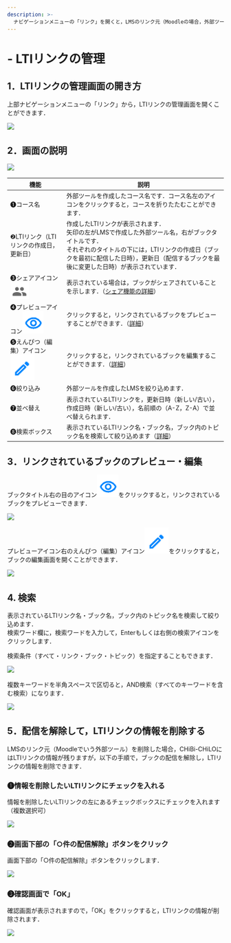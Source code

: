 ```yaml
---
description: >-
  ナビゲーションメニューの「リンク」を開くと，LMSのリンク元（Moodleの場合，外部ツール）から配信設定を行ったブックのプレビュー・編集が行なえます．また，LMSから外部ツール等のリンク元を削除しても，CHiBi-CHiLOには情報が残りますが，「リンク」の画面で，その情報を削除できます．
---
```


# - LTIリンクの管理

## 1．LTIリンクの管理画面の開き方

上部ナビゲーションメニューの「リンク」から，LTIリンクの管理画面を開くことができます．

![](../.gitbook/assets/lti-link\_01.png)

## 2．画面の説明

![](../.gitbook/assets/lti-link\_02.png)

| 機能                                                                             | 説明                                                                                  |
| ------------------------------------------------------------------------------ | ----------------------------------------------------------------------------------- |
| ❶コース名                                                                          | 外部ツールを作成したコース名です．コース名左のアイコンをクリックすると，コースを折りたたむことができます．                               |
| ❷LTIリンク（LTIリンクの作成日，更新日）                                                                    | 作成したLTIリンクが表示されます．<br>矢印の左がLMSで作成した外部ツール名，右がブックタイトルです．<br>それぞれのタイトルの下には，LTIリンクの作成日（ブックを最初に配信した日時），更新日（配信するブックを最後に変更した日時）が表示されています．               |
| ❸シェアアイコン<img src="../.gitbook/assets/share.png" alt="" data-size="line">       | 表示されている場合は，ブックがシェアされていることを示します．（[シェア機能の詳細](share.md)）                               |
| ❹プレビューアイコン<img src="../.gitbook/assets/preview.png" alt="" data-size="line">   | クリックすると，リンクされているブックをプレビューすることができます．（[詳細](lti-link.md#3rinkusareteirubukkunopureby)） |
| ❺えんぴつ（編集）アイコン<img src="../.gitbook/assets/pencil.png" alt="" data-size="line"> | クリックすると，リンクされているブックを編集することができます．（[詳細](lti-link.md#3rinkusareteirubukkunopureby)）    |
| ❻絞り込み                                                                          | 外部ツールを作成したLMSを絞り込めます．                                                               |
|❼並べ替え|表示されているLTIリンクを，更新日時（新しい/古い），作成日時（新しい/古い），名前順の（A-Z，Z-A）で並べ替えられます．|
| ❽検索ボックス                                                                        | 表示されているLTIリンク名・ブック名，ブック内のトピック名を検索して絞り込めます（[詳細](lti-link.md#4.-jian-suo)）            |

## 3．リンクされているブックのプレビュー・編集

ブックタイトル右の目のアイコン<img src="../.gitbook/assets/preview.png" alt="" data-size="line">をクリックすると，リンクされているブックをプレビューできます．

![](../.gitbook/assets/lti-link\_03.png)

プレビューアイコン右のえんぴつ（編集）アイコン<img src="../.gitbook/assets/pencil.png" alt="" data-size="line">をクリックすると，ブックの編集画面を開くことができます．

![](../.gitbook/assets/lti-link\_04.png)

## 4. 検索

表示されているLTIリンク名・ブック名，ブック内のトピック名を検索して絞り込めます．\
検索ワード欄に，検索ワードを入力して，Enterもしくは右側の検索アイコンをクリックします．

検索条件（すべて・リンク・ブック・トピック）を指定することもできます．

![](../.gitbook/assets/lti-link\_05.png)

複数キーワードを半角スペースで区切ると，AND検索（すべてのキーワードを含む検索）になります．

![](../.gitbook/assets/lti-link\_06.png)

## 5．配信を解除して，LTIリンクの情報を削除する

LMSのリンク元（Moodleでいう外部ツール）を削除した場合，CHiBi-CHiLOにはLTIリンクの情報が残りますが，以下の手順で，ブックの配信を解除し，LTIリンクの情報を削除できます．

### ❶情報を削除したいLTIリンクにチェックを入れる

情報を削除したいLTIリンクの左にあるチェックボックスにチェックを入れます（複数選択可）

![](../.gitbook/assets/lti-link\_07.png)

### ❷画面下部の「○件の配信解除」ボタンをクリック

画面下部の「○件の配信解除」ボタンをクリックします．

![](../.gitbook/assets/lti-link\_08.png)

### ❸確認画面で「OK」

確認画面が表示されますので，「OK」をクリックすると，LTIリンクの情報が削除されます．

![](../.gitbook/assets/lti-link\_09.png)
